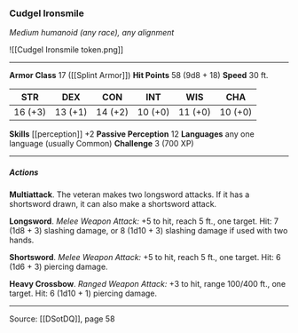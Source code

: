 ### Cudgel Ironsmile
_Medium humanoid (any race), any alignment_

![[Cudgel Ironsmile token.png]]


---

**Armor Class** 17 ([[Splint Armor]])
**Hit Points** 58 (9d8 + 18)
**Speed** 30 ft.

| STR     | DEX     | CON     | INT     | WIS     | CHA     |
|---------|---------|---------|---------|---------|---------|
| 16 (+3) | 13 (+1) | 14 (+2) | 10 (+0) | 11 (+0) | 10 (+0) |

**Skills** [[perception]] +2
**Passive Perception** 12
**Languages** any one language (usually Common)
**Challenge** 3 (700 XP)

---

##### Actions
**Multiattack**. The veteran makes two longsword attacks. If it has a shortsword drawn, it can also make a shortsword attack.

**Longsword**. _Melee Weapon Attack:_ +5 to hit, reach 5 ft., one target. Hit: 7 (1d8 + 3) slashing damage, or 8 (1d10 + 3) slashing damage if used with two hands.

**Shortsword**. _Melee Weapon Attack:_ +5 to hit, reach 5 ft., one target. Hit: 6 (1d6 + 3) piercing damage.

**Heavy Crossbow**. _Ranged Weapon Attack:_ +3 to hit, range 100/400 ft., one target. Hit: 6 (1d10 + 1) piercing damage.


---

Source: [[DSotDQ]], page 58